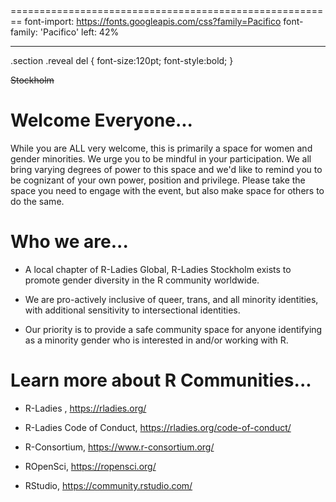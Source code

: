 <style>

body {
      background-image: 
      url(https://raw.githubusercontent.com/rladies/starter-kit/master/stickers/hex-logo-with-text.png);
      background-position: left bottom;
      background-attachment: fixed;
      background-repeat: no-repeat;
      background-size: 15% 30%;
      margin-top: 15px;
}


.section .reveal .state-background {
    background: white; 
    background-image: 
    url(https://raw.githubusercontent.com/rladies/starter-kit/master/stickers/hex-logo-with-text.png);
    background-position: left center;
    background-attachment: fixed;
    background-repeat: no-repeat;
    background-size: 45% 90%;
}


</style>


========================================================
font-import: https://fonts.googleapis.com/css?family=Pacifico
font-family: 'Pacifico'
left: 42%

***
<style>

.section .reveal  del {
    color: #88398a;
    font-family: 'Pacifico';
    position: relative;
    font-size:120pt;
    font-style:bold;
    left: 1px;
    top: 110px
}
</style>

<font>
.section .reveal del {
 font-size:120pt;
 font-style:bold;
}
</font>

~~Stockholm~~


Welcome Everyone...
========================================================
<style>

.reveal section p {
    font-size:30pt;
    font-family: 'Oswald', sans-serif;
    color: #000000;
}

.reveal section h1{ 
color:#88398a;
} 
</style>

While you are ALL very welcome, this is primarily a space for women and gender minorities. We urge you to be mindful in your participation. We all bring varying degrees of power to this space and we'd like to remind you to be cognizant of your own power, position and privilege. Please take the space you need to engage with the event, but also make space for others to do the same.




Who we are...
========================================================
  
- A local chapter of R-Ladies Global, R-Ladies Stockholm exists to promote gender diversity in the R community worldwide.  
  
- We are pro-actively inclusive of queer, trans, and all minority identities, with additional sensitivity to intersectional identities.  
  
- Our priority is to provide a safe community space for anyone identifying as a minority gender who is interested in and/or working with R.

Learn more about R Communities...
========================================================
<style>

.reveal .section p {
    font-size:30pt;
    font-family: 'Oswald', sans-serif;
    color: #000000;
}

</style>


- R-Ladies , https://rladies.org/  

- R-Ladies Code of Conduct, https://rladies.org/code-of-conduct/  

- R-Consortium, https://www.r-consortium.org/  

- ROpenSci, https://ropensci.org/  

- RStudio, https://community.rstudio.com/

